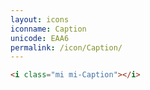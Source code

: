 ```yaml
---
layout: icons
iconname: Caption
unicode: EAA6
permalink: /icon/Caption/
---
```


``` html
<i class="mi mi-Caption"></i>
```
